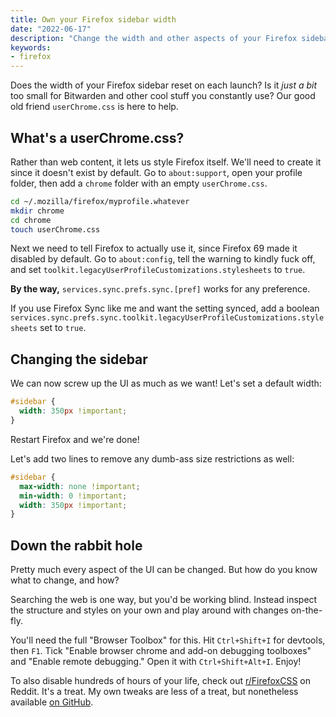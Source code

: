 ```yaml
---
title: Own your Firefox sidebar width
date: "2022-06-17"
description: "Change the width and other aspects of your Firefox sidebar using userChrome.css."
keywords:
- firefox
---
```


Does the width of your Firefox sidebar reset on each launch? Is it *just a bit* too small for Bitwarden and other cool stuff you constantly use? Our good old friend `userChrome.css` is here to help.

## What's a userChrome.css?

Rather than web content, it lets us style Firefox itself. We'll need to create it since it doesn't exist by default. Go to `about:support`, open your profile folder, then add a `chrome` folder with an empty `userChrome.css`.

```sh
cd ~/.mozilla/firefox/myprofile.whatever
mkdir chrome
cd chrome
touch userChrome.css
```

Next we need to tell Firefox to actually use it, since Firefox 69 made it disabled by default. Go to `about:config`, tell the warning to kindly fuck off, and set `toolkit.legacyUserProfileCustomizations.stylesheets` to `true`.

<aside>
  <strong>By the way,</strong> <code>services.sync.prefs.sync.[pref]</code> works for any preference.
</aside>

If you use Firefox Sync like me and want the setting synced, add a boolean `services.sync.prefs.sync.toolkit.legacyUserProfileCustomizations.stylesheets` set to `true`.

## Changing the sidebar

We can now screw up the UI as much as we want! Let's set a default width:

```css
#sidebar {
  width: 350px !important;
}
```

Restart Firefox and we're done!

Let's add two lines to remove any dumb-ass size restrictions as well:

```css
#sidebar {
  max-width: none !important;
  min-width: 0 !important;
  width: 350px !important;
}
```

## Down the rabbit hole

Pretty much every aspect of the UI can be changed. But how do you know what to change, and how?

Searching the web is one way, but you'd be working blind. Instead inspect the structure and styles on your own and play around with changes on-the-fly.

You'll need the full "Browser Toolbox" for this. Hit `Ctrl+Shift+I` for devtools, then `F1`. Tick "Enable browser chrome and add-on debugging toolboxes" and "Enable remote debugging." Open it with `Ctrl+Shift+Alt+I`. Enjoy!

To also disable hundreds of hours of your life, check out [r/FirefoxCSS](https://reddit.com/r/FirefoxCSS) on Reddit. It's a treat. My own tweaks are less of a treat, but nonetheless available [on GitHub](https://github.com/dnordstrom/dotfiles/tree/main/config/firefox).
